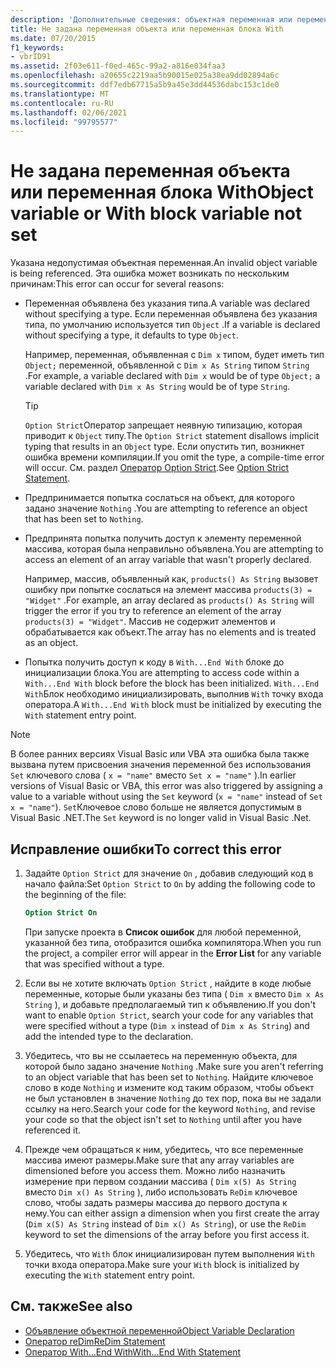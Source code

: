 ```yaml
---
description: 'Дополнительные сведения: объектная переменная или переменная блока не задана'
title: Не задана переменная объекта или переменная блока With
ms.date: 07/20/2015
f1_keywords:
- vbrID91
ms.assetid: 2f03e611-f0ed-465c-99a2-a816e034faa3
ms.openlocfilehash: a20655c2219aa5b90015e025a38ea9dd02894a6c
ms.sourcegitcommit: ddf7edb67715a5b9a45e3dd44536dabc153c1de0
ms.translationtype: MT
ms.contentlocale: ru-RU
ms.lasthandoff: 02/06/2021
ms.locfileid: "99795577"
---
```

# <a name="object-variable-or-with-block-variable-not-set"></a><span data-ttu-id="298d7-103">Не задана переменная объекта или переменная блока With</span><span class="sxs-lookup"><span data-stu-id="298d7-103">Object variable or With block variable not set</span></span>

<span data-ttu-id="298d7-104">Указана недопустимая объектная переменная.</span><span class="sxs-lookup"><span data-stu-id="298d7-104">An invalid object variable is being referenced.</span></span> <span data-ttu-id="298d7-105">Эта ошибка может возникать по нескольким причинам:</span><span class="sxs-lookup"><span data-stu-id="298d7-105">This error can occur for several reasons:</span></span>

- <span data-ttu-id="298d7-106">Переменная объявлена без указания типа.</span><span class="sxs-lookup"><span data-stu-id="298d7-106">A variable was declared without specifying a type.</span></span> <span data-ttu-id="298d7-107">Если переменная объявлена без указания типа, по умолчанию используется тип `Object` .</span><span class="sxs-lookup"><span data-stu-id="298d7-107">If a variable is declared without specifying a type, it defaults to type `Object`.</span></span>

    <span data-ttu-id="298d7-108">Например, переменная, объявленная с `Dim x` типом, будет иметь тип `Object;` переменной, объявленной с `Dim x As String` типом `String` .</span><span class="sxs-lookup"><span data-stu-id="298d7-108">For example, a variable declared with `Dim x` would be of type `Object;` a variable declared with `Dim x As String` would be of type `String`.</span></span>

    > [!TIP]
    > <span data-ttu-id="298d7-109">`Option Strict`Оператор запрещает неявную типизацию, которая приводит к `Object` типу.</span><span class="sxs-lookup"><span data-stu-id="298d7-109">The `Option Strict` statement disallows implicit typing that results in an `Object` type.</span></span> <span data-ttu-id="298d7-110">Если опустить тип, возникнет ошибка времени компиляции.</span><span class="sxs-lookup"><span data-stu-id="298d7-110">If you omit the type, a compile-time error will occur.</span></span> <span data-ttu-id="298d7-111">См. раздел [Оператор Option Strict](../statements/option-strict-statement.md).</span><span class="sxs-lookup"><span data-stu-id="298d7-111">See [Option Strict Statement](../statements/option-strict-statement.md).</span></span>

- <span data-ttu-id="298d7-112">Предпринимается попытка сослаться на объект, для которого задано значение `Nothing` .</span><span class="sxs-lookup"><span data-stu-id="298d7-112">You are attempting to reference an object that has been set to `Nothing`.</span></span>

- <span data-ttu-id="298d7-113">Предпринята попытка получить доступ к элементу переменной массива, которая была неправильно объявлена.</span><span class="sxs-lookup"><span data-stu-id="298d7-113">You are attempting to access an element of an array variable that wasn't properly declared.</span></span>

    <span data-ttu-id="298d7-114">Например, массив, объявленный как, `products() As String` вызовет ошибку при попытке сослаться на элемент массива `products(3) = "Widget"` .</span><span class="sxs-lookup"><span data-stu-id="298d7-114">For example, an array declared as `products() As String` will trigger the error if you try to reference an element of the array `products(3) = "Widget"`.</span></span> <span data-ttu-id="298d7-115">Массив не содержит элементов и обрабатывается как объект.</span><span class="sxs-lookup"><span data-stu-id="298d7-115">The array has no elements and is treated as an object.</span></span>

- <span data-ttu-id="298d7-116">Попытка получить доступ к коду в `With...End With` блоке до инициализации блока.</span><span class="sxs-lookup"><span data-stu-id="298d7-116">You are attempting to access code within a `With...End With` block before the block has been initialized.</span></span>   <span data-ttu-id="298d7-117">`With...End With`Блок необходимо инициализировать, выполнив `With` точку входа оператора.</span><span class="sxs-lookup"><span data-stu-id="298d7-117">A `With...End With` block must be initialized by executing the `With` statement entry point.</span></span>

> [!NOTE]
> <span data-ttu-id="298d7-118">В более ранних версиях Visual Basic или VBA эта ошибка была также вызвана путем присвоения значения переменной без использования `Set` ключевого слова ( `x = "name"` вместо `Set x = "name"` ).</span><span class="sxs-lookup"><span data-stu-id="298d7-118">In earlier versions of Visual Basic or VBA, this error was also triggered by assigning a value to a variable without using the `Set` keyword (`x = "name"` instead of `Set x = "name"`).</span></span> <span data-ttu-id="298d7-119">`Set`Ключевое слово больше не является допустимым в Visual Basic .NET.</span><span class="sxs-lookup"><span data-stu-id="298d7-119">The `Set` keyword is no longer valid in Visual Basic .Net.</span></span>

## <a name="to-correct-this-error"></a><span data-ttu-id="298d7-120">Исправление ошибки</span><span class="sxs-lookup"><span data-stu-id="298d7-120">To correct this error</span></span>

1. <span data-ttu-id="298d7-121">Задайте `Option Strict` для значение `On` , добавив следующий код в начало файла:</span><span class="sxs-lookup"><span data-stu-id="298d7-121">Set `Option Strict` to `On` by adding the following code to the beginning of the file:</span></span>

    ```vb
    Option Strict On
    ```

    <span data-ttu-id="298d7-122">При запуске проекта в **Список ошибок** для любой переменной, указанной без типа, отобразится ошибка компилятора.</span><span class="sxs-lookup"><span data-stu-id="298d7-122">When you run the project, a compiler error will appear in the **Error List** for any variable that was specified without a type.</span></span>

2. <span data-ttu-id="298d7-123">Если вы не хотите включать `Option Strict` , найдите в коде любые переменные, которые были указаны без типа ( `Dim x` вместо `Dim x As String` ), и добавьте предполагаемый тип к объявлению.</span><span class="sxs-lookup"><span data-stu-id="298d7-123">If you don't want to enable `Option Strict`, search your code for any variables that were specified without a type (`Dim x` instead of `Dim x As String`) and add the intended type to the declaration.</span></span>

3. <span data-ttu-id="298d7-124">Убедитесь, что вы не ссылаетесь на переменную объекта, для которой было задано значение `Nothing` .</span><span class="sxs-lookup"><span data-stu-id="298d7-124">Make sure you aren't referring to  an object variable that has been set to `Nothing`.</span></span>  <span data-ttu-id="298d7-125">Найдите ключевое слово в коде `Nothing` и измените код таким образом, чтобы объект не был установлен в значение `Nothing` до тех пор, пока вы не задали ссылку на него.</span><span class="sxs-lookup"><span data-stu-id="298d7-125">Search your code for the keyword `Nothing`, and revise your code so that the object isn't set to `Nothing` until after you have referenced it.</span></span>

4. <span data-ttu-id="298d7-126">Прежде чем обращаться к ним, убедитесь, что все переменные массива имеют размеры.</span><span class="sxs-lookup"><span data-stu-id="298d7-126">Make sure that any array  variables are dimensioned before you access them.</span></span> <span data-ttu-id="298d7-127">Можно либо назначить измерение при первом создании массива ( `Dim x(5) As String` вместо `Dim x() As String` ), либо использовать `ReDim` ключевое слово, чтобы задать размеры массива до первого доступа к нему.</span><span class="sxs-lookup"><span data-stu-id="298d7-127">You can either assign a dimension when you first create the array (`Dim x(5) As String` instead of `Dim x() As String`), or use the `ReDim` keyword to set the dimensions of the array before you first access it.</span></span>

5. <span data-ttu-id="298d7-128">Убедитесь, что `With` блок инициализирован путем выполнения `With` точки входа оператора.</span><span class="sxs-lookup"><span data-stu-id="298d7-128">Make sure your `With` block is initialized by executing the `With` statement entry point.</span></span>

## <a name="see-also"></a><span data-ttu-id="298d7-129">См. также</span><span class="sxs-lookup"><span data-stu-id="298d7-129">See also</span></span>

- [<span data-ttu-id="298d7-130">Объявление объектной переменной</span><span class="sxs-lookup"><span data-stu-id="298d7-130">Object Variable Declaration</span></span>](../../programming-guide/language-features/variables/object-variable-declaration.md)
- [<span data-ttu-id="298d7-131">Оператор reDim</span><span class="sxs-lookup"><span data-stu-id="298d7-131">ReDim Statement</span></span>](../statements/redim-statement.md)
- [<span data-ttu-id="298d7-132">Оператор With…End With</span><span class="sxs-lookup"><span data-stu-id="298d7-132">With...End With Statement</span></span>](../statements/with-end-with-statement.md)
